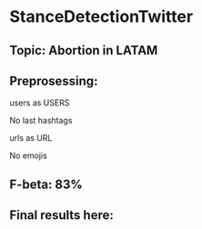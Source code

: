 # StanceDetectionTwitter

## Topic: Abortion in LATAM

## Preprosessing:
   users as USERS
  
   No last hashtags
  
   urls as URL
  
   No emojis


## F-beta: 83%

## Final results here: 
